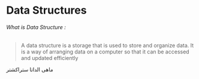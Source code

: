 # Data Structures

###### What is Data Structure :

> A data structure is a storage that is used to store and organize data. It is a way of arranging data on a computer so that it can be accessed and updated efficiently


ماهى الداتا ستراكشتر
